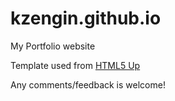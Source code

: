 # kzengin.github.io
My Portfolio website

Template used from [HTML5 Up](www.html5up.net)

Any comments/feedback is welcome!
